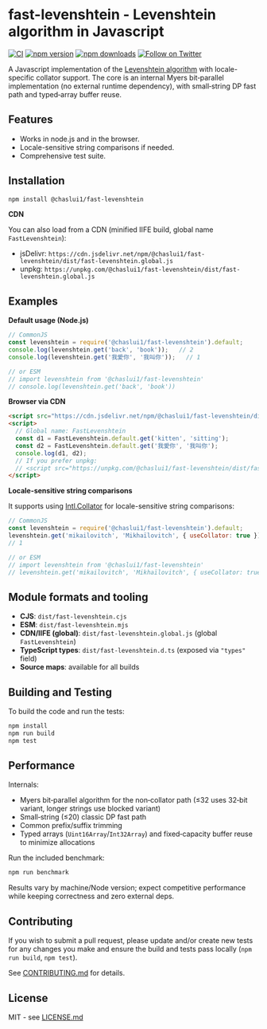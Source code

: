 # fast-levenshtein - Levenshtein algorithm in Javascript

[![CI](https://github.com/ChasLui/fast-levenshtein/actions/workflows/ci.yml/badge.svg)](https://github.com/ChasLui/fast-levenshtein/actions/workflows/ci.yml)
[![npm version](https://img.shields.io/npm/v/%40chaslui1%2Ffast-levenshtein.svg)](https://www.npmjs.com/package/@chaslui1/fast-levenshtein)
[![npm downloads](https://img.shields.io/npm/dm/%40chaslui1%2Ffast-levenshtein.svg)](https://www.npmjs.com/package/@chaslui1/fast-levenshtein)
[![Follow on Twitter](https://img.shields.io/twitter/url/http/shields.io.svg?style=social&label=Follow&maxAge=2592000)](https://twitter.com/chaslui1)

A Javascript implementation of the [Levenshtein algorithm](http://en.wikipedia.org/wiki/Levenshtein_distance) with locale-specific collator support. The core is an internal Myers bit‑parallel implementation (no external runtime dependency), with small‑string DP fast path and typed‑array buffer reuse.

## Features

* Works in node.js and in the browser.
* Locale-sensitive string comparisons if needed.
* Comprehensive test suite.

## Installation

```bash
npm install @chaslui1/fast-levenshtein
```

**CDN**

You can also load from a CDN (minified IIFE build, global name `FastLevenshtein`):

- jsDelivr: `https://cdn.jsdelivr.net/npm/@chaslui1/fast-levenshtein/dist/fast-levenshtein.global.js`
- unpkg: `https://unpkg.com/@chaslui1/fast-levenshtein/dist/fast-levenshtein.global.js`

## Examples

**Default usage (Node.js)**

```javascript
// CommonJS
const levenshtein = require('@chaslui1/fast-levenshtein').default;
console.log(levenshtein.get('back', 'book'));   // 2
console.log(levenshtein.get('我愛你', '我叫你'));   // 1

// or ESM
// import levenshtein from '@chaslui1/fast-levenshtein'
// console.log(levenshtein.get('back', 'book'))
```

**Browser via CDN**

```html
<script src="https://cdn.jsdelivr.net/npm/@chaslui1/fast-levenshtein/dist/fast-levenshtein.global.js"></script>
<script>
  // Global name: FastLevenshtein
  const d1 = FastLevenshtein.default.get('kitten', 'sitting');
  const d2 = FastLevenshtein.default.get('我愛你', '我叫你');
  console.log(d1, d2);
  // If you prefer unpkg:
  // <script src="https://unpkg.com/@chaslui1/fast-levenshtein/dist/fast-levenshtein.global.js"></script>
</script>
```

**Locale-sensitive string comparisons**

It supports using [Intl.Collator](https://developer.mozilla.org/en-US/docs/Web/JavaScript/Reference/Global_Objects/Collator) for locale-sensitive  string comparisons:

```javascript
// CommonJS
const levenshtein = require('@chaslui1/fast-levenshtein').default;
levenshtein.get('mikailovitch', 'Mikhaïlovitch', { useCollator: true });
// 1

// or ESM
// import levenshtein from '@chaslui1/fast-levenshtein'
// levenshtein.get('mikailovitch', 'Mikhaïlovitch', { useCollator: true })
```

## Module formats and tooling

- **CJS**: `dist/fast-levenshtein.cjs`
- **ESM**: `dist/fast-levenshtein.mjs`
- **CDN/IIFE (global)**: `dist/fast-levenshtein.global.js` (global `FastLevenshtein`)
- **TypeScript types**: `dist/fast-levenshtein.d.ts` (exposed via `"types"` field)
- **Source maps**: available for all builds

## Building and Testing

To build the code and run the tests:

```bash
npm install
npm run build
npm test
```

## Performance

Internals:

- Myers bit‑parallel algorithm for the non‑collator path (≤32 uses 32‑bit variant, longer strings use blocked variant)
- Small‑string (≤20) classic DP fast path
- Common prefix/suffix trimming
- Typed arrays (`Uint16Array`/`Int32Array`) and fixed‑capacity buffer reuse to minimize allocations

Run the included benchmark:

```bash
npm run benchmark
```

Results vary by machine/Node version; expect competitive performance while keeping correctness and zero external deps.

## Contributing

If you wish to submit a pull request, please update and/or create new tests for any changes you make and ensure the build and tests pass locally (`npm run build`, `npm test`).

See [CONTRIBUTING.md](https://github.com/chaslui/fast-levenshtein/blob/master/CONTRIBUTING.md) for details.

## License

MIT - see [LICENSE.md](https://github.com/chaslui/fast-levenshtein/blob/master/LICENSE.md)
